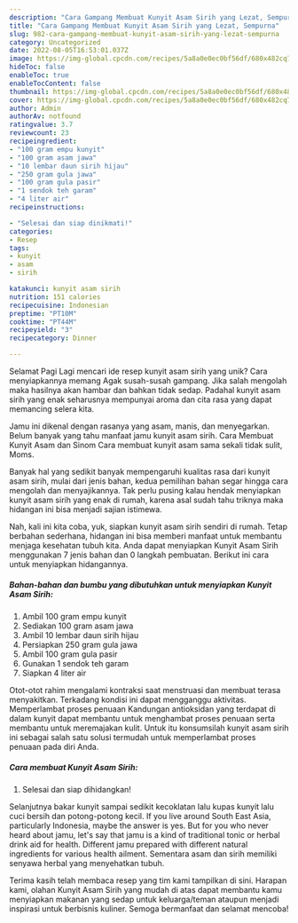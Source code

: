 ```yaml
---
description: "Cara Gampang Membuat Kunyit Asam Sirih yang Lezat, Sempurna"
title: "Cara Gampang Membuat Kunyit Asam Sirih yang Lezat, Sempurna"
slug: 982-cara-gampang-membuat-kunyit-asam-sirih-yang-lezat-sempurna
category: Uncategorized
date: 2022-08-05T16:53:01.037Z
image: https://img-global.cpcdn.com/recipes/5a8a0e0ec0bf56df/680x482cq70/kunyit-asam-sirih-foto-resep-utama.jpg
hideToc: false
enableToc: true
enableTocContent: false
thumbnail: https://img-global.cpcdn.com/recipes/5a8a0e0ec0bf56df/680x482cq70/kunyit-asam-sirih-foto-resep-utama.jpg
cover: https://img-global.cpcdn.com/recipes/5a8a0e0ec0bf56df/680x482cq70/kunyit-asam-sirih-foto-resep-utama.jpg
author: Admin
authorAv: notfound
ratingvalue: 3.7
reviewcount: 23
recipeingredient:
- "100 gram empu kunyit"
- "100 gram asam jawa"
- "10 lembar daun sirih hijau"
- "250 gram gula jawa"
- "100 gram gula pasir"
- "1 sendok teh garam"
- "4 liter air"
recipeinstructions:

- "Selesai dan siap dinikmati!"
categories:
- Resep
tags:
- kunyit
- asam
- sirih

katakunci: kunyit asam sirih 
nutrition: 151 calories
recipecuisine: Indonesian
preptime: "PT10M"
cooktime: "PT44M"
recipeyield: "3"
recipecategory: Dinner

---
```



Selamat Pagi Lagi mencari ide resep kunyit asam sirih yang unik? Cara menyiapkannya memang Agak susah-susah gampang. Jika salah mengolah maka hasilnya akan hambar dan bahkan tidak sedap. Padahal kunyit asam sirih yang enak seharusnya mempunyai aroma dan cita rasa yang dapat memancing selera kita.


Jamu ini dikenal dengan rasanya yang asam, manis, dan menyegarkan. Belum banyak yang tahu manfaat jamu kunyit asam sirih. Cara Membuat Kunyit Asam dan Sinom Cara membuat kunyit asam sama sekali tidak sulit, Moms.

Banyak hal yang sedikit banyak mempengaruhi kualitas rasa dari kunyit asam sirih, mulai dari jenis bahan, kedua pemilihan bahan segar hingga cara mengolah dan menyajikannya. Tak perlu pusing kalau hendak menyiapkan kunyit asam sirih yang enak di rumah, karena asal sudah tahu triknya maka hidangan ini bisa menjadi sajian istimewa.


Nah, kali ini kita coba, yuk, siapkan kunyit asam sirih sendiri di rumah. Tetap berbahan sederhana, hidangan ini bisa memberi manfaat untuk membantu menjaga kesehatan tubuh kita. Anda dapat menyiapkan Kunyit Asam Sirih menggunakan 7 jenis bahan dan 0 langkah pembuatan. Berikut ini cara untuk menyiapkan hidangannya.

<!--inarticleads1-->

##### Bahan-bahan dan bumbu yang dibutuhkan untuk menyiapkan Kunyit Asam Sirih:

1. Ambil 100 gram empu kunyit
1. Sediakan 100 gram asam jawa
1. Ambil 10 lembar daun sirih hijau
1. Persiapkan 250 gram gula jawa
1. Ambil 100 gram gula pasir
1. Gunakan 1 sendok teh garam
1. Siapkan 4 liter air


Otot-otot rahim mengalami kontraksi saat menstruasi dan membuat terasa menyakitkan. Terkadang kondisi ini dapat mengganggu aktivitas. Memperlambat proses penuaan Kandungan antioksidan yang terdapat di dalam kunyit dapat membantu untuk menghambat proses penuaan serta membantu untuk meremajakan kulit. Untuk itu konsumsilah kunyit asam sirih ini sebagai salah satu solusi termudah untuk memperlambat proses penuaan pada diri Anda. 

<!--inarticleads2-->

##### Cara membuat Kunyit Asam Sirih:


1. Selesai dan siap dihidangkan!

Selanjutnya bakar kunyit sampai sedikit kecoklatan lalu kupas kunyit lalu cuci bersih dan potong-potong kecil. If you live around South East Asia, particularly Indonesia, maybe the answer is yes. But for you who never heard about jamu, let&#39;s say that jamu is a kind of traditional tonic or herbal drink aid for health. Different jamu prepared with different natural ingredients for various health ailment. Sementara asam dan sirih memiliki senyawa herbal yang menyehatkan tubuh. 

Terima kasih telah membaca resep yang tim kami tampilkan di sini. Harapan kami, olahan Kunyit Asam Sirih yang mudah di atas dapat membantu kamu menyiapkan makanan yang sedap untuk keluarga/teman ataupun menjadi inspirasi untuk berbisnis kuliner. Semoga bermanfaat dan selamat mencoba!
